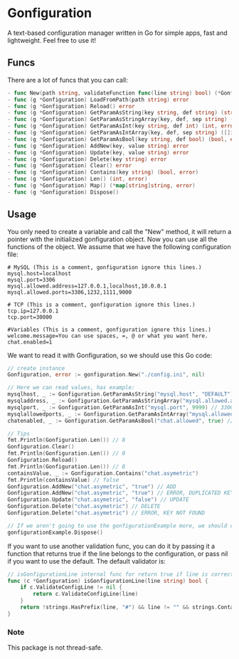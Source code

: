 # Gonfiguration
A text-based configuration manager written in Go for simple apps, fast and lightweight. Feel free to use it!

## Funcs
There are a lot of funcs that you can call:

```Go
- func New(path string, validateFunction func(line string) bool) (*Gonfiguration, error)
- func (g *Gonfiguration) LoadFromPath(path string) error
- func (g *Gonfiguration) Reload() error
- func (g *Gonfiguration) GetParamAsString(key string, def string) (string, error)
- func (g *Gonfiguration) GetParamAsStringArray(key, def, sep string) ([]string, error)
- func (g *Gonfiguration) GetParamAsInt(key string, def int) (int, error)
- func (g *Gonfiguration) GetParamAsIntArray(key, def, sep string) ([]int, error)
- func (g *Gonfiguration) GetParamAsBool(key string, def bool) (bool, error)
- func (g *Gonfiguration) AddNew(key, value string) error
- func (g *Gonfiguration) Update(key, value string) error
- func (g *Gonfiguration) Delete(key string) error
- func (g *Gonfiguration) Clear() error
- func (g *Gonfiguration) Contains(key string) (bool, error)
- func (g *Gonfiguration) Len() (int, error)
- func (g *Gonfiguration) Map() (*map[string]string, error)
- func (g *Gonfiguration) Dispose() 
```

## Usage
You only need to create a variable and call the "New" method, it will return a pointer with the initialized gonfiguration object. Now you can use all the functions of the object. We assume that we have the following configuration file:
```Properties
# MySQL (This is a comment, gonfiguration ignore this lines.)
mysql.host=localhost
mysql.port=3306
mysql.allowed.address=127.0.0.1,localhost,10.0.0.1
mysql.allowed.ports=3306,1232,1111,9000

# TCP (This is a comment, gonfiguration ignore this lines.)
tcp.ip=127.0.0.1
tcp.port=30000

#Variables (This is a comment, gonfiguration ignore this lines.)
welcome.message=You can use spaces, =, @ or what you want here.
chat.enabled=1
```
We want to read it with Gonfiguration, so we should use this Go code:

```Go
// create instance
Gonfiguration, error := gonfiguration.New("./config.ini", nil)

// Here we can read values, has example:
mysqlhost, _ := Gonfiguration.GetParamAsString("mysql.host", "DEFAULT") // localhost
mysqladdress, _ := Gonfiguration.GetParamAsStringArray("mysql.allowed.address", "DEFAULT1,DEFAULT2", ",") // [127.0.0.1 localhost 10.0.0.1]
mysqlport, _ := Gonfiguration.GetParamAsInt("mysql.port", 9999) // 3306
mysqlallowedports, _ := Gonfiguration.GetParamAsIntArray("mysql.allowed.ports", "DEFAULT21,DEFAULT2", ",") // [3306 1232 1111 9000]
chatenabled, _ := Gonfiguration.GetParamAsBool("chat.allowed", true) // True

// Tips
fmt.Println(Gonfiguration.Len()) // 8
Gonfiguration.Clear()
fmt.Println(Gonfiguration.Len()) // 0
Gonfiguration.Reload()
fmt.Println(Gonfiguration.Len()) // 8
containsValue, _ := Gonfiguration.Contains("chat.asymetric")
fmt.Println(containsValue) // false 
Gonfiguration.AddNew("chat.asymetric", "true") // ADD
Gonfiguration.AddNew("chat.asymetric", "true") // ERROR, DUPLICATED KEY
Gonfiguration.Update("chat.asymetric", "false") // UPDATE
Gonfiguration.Delete("chat.asymetric") // DELETE
Gonfiguration.Delete("chat.asymetric") // ERROR, KEY NOT FOUND

// If we aren't going to use the gonfigurationExample more, we should call dispose
gonfigurationExample.Dispose()
```

If you want to use another validation func, you can do it by passing it a function that returns true if the line belongs to the configuration, or pass nil if you want to use the default. The default validator is:
```Go
// isGonfigurationLine internal func for return true if line is correct
func (c *Gonfiguration) isGonfigurationLine(line string) bool {
    if c.ValidateConfigLine != nil {
        return c.ValidateConfigLine(line)
    }
    return !strings.HasPrefix(line, "#") && line != "" && strings.Contains(line, "=")
}
```

### Note
This package is not thread-safe.
